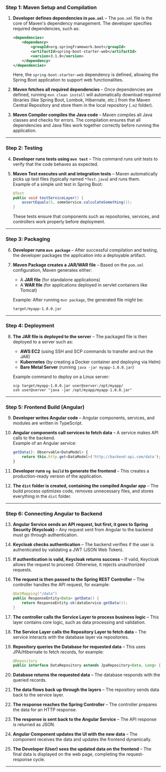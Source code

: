 

### **Step 1: Maven Setup and Compilation**  
1. **Developer defines dependencies in `pom.xml`** – The `pom.xml` file is the core of Maven's dependency management. The developer specifies required dependencies, such as:  
   ```xml
   <dependencies>
       <dependency>
           <groupId>org.springframework.boot</groupId>
           <artifactId>spring-boot-starter-web</artifactId>
           <version>3.1.0</version>
       </dependency>
   </dependencies>
   ```
   Here, the `spring-boot-starter-web` dependency is defined, allowing the Spring Boot application to support web functionalities.  

2. **Maven fetches all required dependencies** – Once dependencies are defined, running `mvn clean install` will automatically download required libraries (like Spring Boot, Lombok, Hibernate, etc.) from the Maven Central Repository and store them in the local repository (`.m2` folder).

3. **Maven Compiler compiles the Java code** – Maven compiles all Java classes and checks for errors. The compilation ensures that all dependencies and Java files work together correctly before running the application.

---

### **Step 2: Testing**  
4. **Developer runs tests using `mvn test`** – This command runs unit tests to verify that the code behaves as expected.  

5. **Maven Test executes unit and integration tests** – Maven automatically picks up test files (typically named `*Test.java`) and runs them.  
   Example of a simple unit test in Spring Boot:
   ```java
   @Test
   public void testServiceLayer() {
       assertEquals(5, someService.calculateSomething());
   }
   ```
   These tests ensure that components such as repositories, services, and controllers work properly before deployment.

---

### **Step 3: Packaging**  
6. **Developer runs `mvn package`** – After successful compilation and testing, the developer packages the application into a deployable artifact.  

7. **Maven Package creates a JAR/WAR file** – Based on the `pom.xml` configuration, Maven generates either:  
   - A **JAR file** (for standalone applications)  
   - A **WAR file** (for applications deployed in servlet containers like Tomcat)  

   Example: After running `mvn package`, the generated file might be:
   ```
   target/myapp-1.0.0.jar
   ```

---

### **Step 4: Deployment**  
8. **The JAR file is deployed to the server** – The packaged file is then deployed to a server such as:  
   - **AWS EC2** (using SSH and SCP commands to transfer and run the JAR)  
   - **Kubernetes** (by creating a Docker container and deploying via Helm)  
   - **Bare Metal Server** (running `java -jar myapp-1.0.0.jar`)  

   Example command to deploy on a Linux server:
   ```
   scp target/myapp-1.0.0.jar user@server:/opt/myapp/
   ssh user@server "java -jar /opt/myapp/myapp-1.0.0.jar"
   ```

---

### **Step 5: Frontend Build (Angular)**  
9. **Developer writes Angular code** – Angular components, services, and modules are written in TypeScript.  

10. **Angular components call services to fetch data** – A service makes API calls to the backend.  
    Example of an Angular service:
    ```typescript
    getData(): Observable<DataModel> {
        return this.http.get<DataModel>('http://backend-api.com/data');
    }
    ```
  
11. **Developer runs `ng build` to generate the frontend** – This creates a production-ready version of the application.  

12. **The `dist` folder is created, containing the compiled Angular app** – The build process optimizes code, removes unnecessary files, and stores everything in the `dist` folder.

---

### **Step 6: Connecting Angular to Backend**  
13. **Angular Service sends an API request, but first, it goes to Spring Security (Keycloak)** – Any request sent from Angular to the backend must go through authentication.  

14. **Keycloak checks authentication** – The backend verifies if the user is authenticated by validating a JWT (JSON Web Token).  

15. **If authentication is valid, Keycloak returns success** – If valid, Keycloak allows the request to proceed. Otherwise, it rejects unauthorized requests.  

16. **The request is then passed to the Spring REST Controller** – The controller handles the API request, for example:  
    ```java
    @GetMapping("/data")
    public ResponseEntity<Data> getData() {
        return ResponseEntity.ok(dataService.getData());
    }
    ```
  
17. **The controller calls the Service Layer to process business logic** – This layer contains core logic, such as data processing and validation.  

18. **The Service Layer calls the Repository Layer to fetch data** – The service interacts with the database layer via repositories.  

19. **Repository queries the Database for requested data** – This uses JPA/Hibernate to fetch records, for example:  
    ```java
    @Repository
    public interface DataRepository extends JpaRepository<Data, Long> { }
    ```
  
20. **Database returns the requested data** – The database responds with the queried records.  

21. **The data flows back up through the layers** – The repository sends data back to the service layer.  

22. **The response reaches the Spring Controller** – The controller prepares the data for an HTTP response.  

23. **The response is sent back to the Angular Service** – The API response is returned as JSON.  

24. **Angular Component updates the UI with the new data** – The component receives the data and updates the frontend dynamically.  

25. **The Developer (User) sees the updated data on the frontend** – The final data is displayed on the web page, completing the request-response cycle.

---

